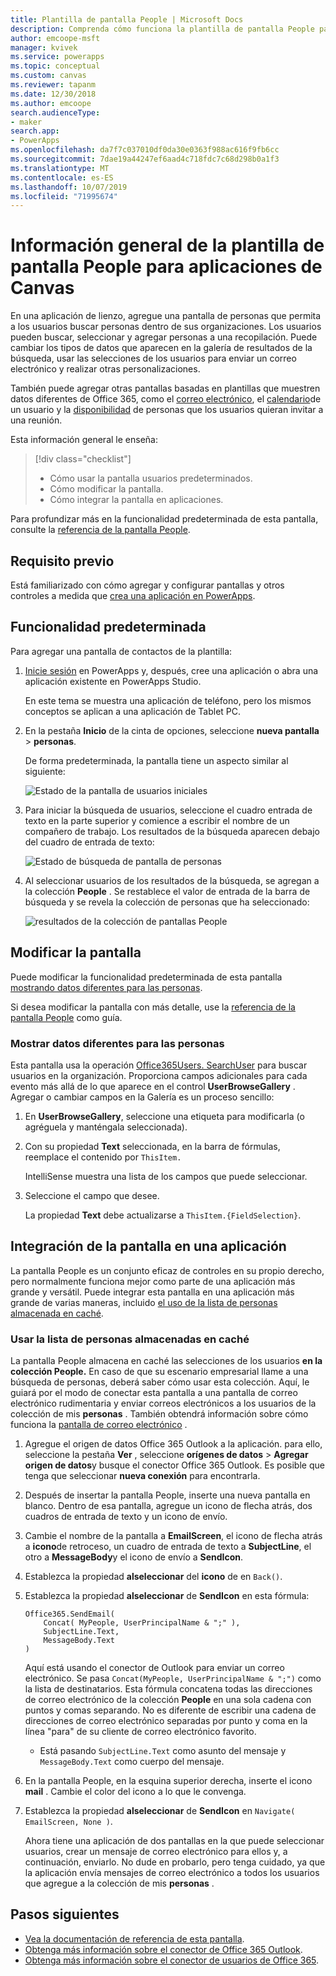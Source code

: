 ```yaml
---
title: Plantilla de pantalla People | Microsoft Docs
description: Comprenda cómo funciona la plantilla de pantalla People para las aplicaciones de canvas y cómo ampliar la pantalla para sus propios casos de uso
author: emcoope-msft
manager: kvivek
ms.service: powerapps
ms.topic: conceptual
ms.custom: canvas
ms.reviewer: tapanm
ms.date: 12/30/2018
ms.author: emcoope
search.audienceType:
- maker
search.app:
- PowerApps
ms.openlocfilehash: da7f7c037010df0da30e0363f988ac616f9fb6cc
ms.sourcegitcommit: 7dae19a44247ef6aad4c718fdc7c68d298b0a1f3
ms.translationtype: MT
ms.contentlocale: es-ES
ms.lasthandoff: 10/07/2019
ms.locfileid: "71995674"
---
```

# <a name="overview-of-the-people-screen-template-for-canvas-apps"></a>Información general de la plantilla de pantalla People para aplicaciones de Canvas

En una aplicación de lienzo, agregue una pantalla de personas que permita a los usuarios buscar personas dentro de sus organizaciones. Los usuarios pueden buscar, seleccionar y agregar personas a una recopilación. Puede cambiar los tipos de datos que aparecen en la galería de resultados de la búsqueda, usar las selecciones de los usuarios para enviar un correo electrónico y realizar otras personalizaciones.

También puede agregar otras pantallas basadas en plantillas que muestren datos diferentes de Office 365, como el [correo electrónico](email-screen-overview.md), el [calendario](calendar-screen-overview.md)de un usuario y la [disponibilidad](meeting-screen-overview.md) de personas que los usuarios quieran invitar a una reunión.

Esta información general le enseña:
> [!div class="checklist"]
> * Cómo usar la pantalla usuarios predeterminados.
> * Cómo modificar la pantalla.
> * Cómo integrar la pantalla en aplicaciones.

Para profundizar más en la funcionalidad predeterminada de esta pantalla, consulte la [referencia de la pantalla People](people-screen-reference.md).

## <a name="prerequisite"></a>Requisito previo

Está familiarizado con cómo agregar y configurar pantallas y otros controles a medida que [crea una aplicación en PowerApps](../data-platform-create-app-scratch.md).

## <a name="default-functionality"></a>Funcionalidad predeterminada

Para agregar una pantalla de contactos de la plantilla:

1. [Inicie sesión](http://web.powerapps.com?utm_source=padocs&utm_medium=linkinadoc&utm_campaign=referralsfromdoc) en PowerApps y, después, cree una aplicación o abra una aplicación existente en PowerApps Studio.

    En este tema se muestra una aplicación de teléfono, pero los mismos conceptos se aplican a una aplicación de Tablet PC.

1. En la pestaña **Inicio** de la cinta de opciones, seleccione **nueva pantalla** > **personas**.

    De forma predeterminada, la pantalla tiene un aspecto similar al siguiente:

    ![Estado de la pantalla de usuarios iniciales](media/people-screen/people-screen-empty.png)

1. Para iniciar la búsqueda de usuarios, seleccione el cuadro entrada de texto en la parte superior y comience a escribir el nombre de un compañero de trabajo. Los resultados de la búsqueda aparecen debajo del cuadro de entrada de texto:

    ![Estado de búsqueda de pantalla de personas](media/people-screen/people-browse-gall-full.png)

1. Al seleccionar usuarios de los resultados de la búsqueda, se agregan a la colección **People** . Se restablece el valor de entrada de la barra de búsqueda y se revela la colección de personas que ha seleccionado:

    ![resultados de la colección de pantallas People](media/people-screen/people-people-gall-full.png)

## <a name="modify-the-screen"></a>Modificar la pantalla

Puede modificar la funcionalidad predeterminada de esta pantalla [mostrando datos diferentes para las personas](people-screen-overview.md#show-different-data-for-people).

Si desea modificar la pantalla con más detalle, use la [referencia de la pantalla People](./people-screen-reference.md) como guía.

### <a name="show-different-data-for-people"></a>Mostrar datos diferentes para las personas

Esta pantalla usa la operación [Office365Users. SearchUser](https://docs.microsoft.com/connectors/office365users/#searchuser) para buscar usuarios en la organización. Proporciona campos adicionales para cada evento más allá de lo que aparece en el control **UserBrowseGallery** . Agregar o cambiar campos en la Galería es un proceso sencillo:

1. En **UserBrowseGallery**, seleccione una etiqueta para modificarla (o agréguela y manténgala seleccionada).

1. Con su propiedad **Text** seleccionada, en la barra de fórmulas, reemplace el contenido por `ThisItem.`

    IntelliSense muestra una lista de los campos que puede seleccionar.

1. Seleccione el campo que desee.

    La propiedad **Text** debe actualizarse a `ThisItem.{FieldSelection}`.

## <a name="integrate-the-screen-into-an-app"></a>Integración de la pantalla en una aplicación

La pantalla People es un conjunto eficaz de controles en su propio derecho, pero normalmente funciona mejor como parte de una aplicación más grande y versátil. Puede integrar esta pantalla en una aplicación más grande de varias maneras, incluido [el uso de la lista de personas almacenada en caché](people-screen-overview.md#use-your-cached-list-of-people).

### <a name="use-your-cached-list-of-people"></a>Usar la lista de personas almacenadas en caché

La pantalla People almacena en caché las selecciones de los usuarios **en la colección People.** En caso de que su escenario empresarial llame a una búsqueda de personas, deberá saber cómo usar esta colección. Aquí, le guiará por el modo de conectar esta pantalla a una pantalla de correo electrónico rudimentaria y enviar correos electrónicos a los usuarios de la colección de mis **personas** . También obtendrá información sobre cómo funciona la [pantalla de correo electrónico](./email-screen-overview.md) .

1. Agregue el origen de datos Office 365 Outlook a la aplicación. para ello, seleccione la pestaña **Ver** , seleccione **orígenes de datos** > **Agregar origen de datos**y busque el conector Office 365 Outlook. Es posible que tenga que seleccionar **nueva conexión** para encontrarla.
1. Después de insertar la pantalla People, inserte una nueva pantalla en blanco. Dentro de esa pantalla, agregue un icono de flecha atrás, dos cuadros de entrada de texto y un icono de envío.
1. Cambie el nombre de la pantalla a **EmailScreen**, el icono de flecha atrás a **icono**de retroceso, un cuadro de entrada de texto a **SubjectLine**, el otro a **MessageBody**y el icono de envío a **SendIcon**.
1. Establezca la propiedad **alseleccionar** del **icono** de en `Back()`.
1. Establezca la propiedad **alseleccionar** de **SendIcon** en esta fórmula:

    ```powerapps-dot
    Office365.SendEmail( 
        Concat( MyPeople, UserPrincipalName & ";" ), 
        SubjectLine.Text, 
        MessageBody.Text 
    )
    ```
    
    Aquí está usando el conector de Outlook para enviar un correo electrónico. Se pasa `Concat(MyPeople, UserPrincipalName & ";")` como la lista de destinatarios. Esta fórmula concatena todas las direcciones de correo electrónico de la colección **People** en una sola cadena con puntos y comas separando. No es diferente de escribir una cadena de direcciones de correo electrónico separadas por punto y coma en la línea "para" de su cliente de correo electrónico favorito.
    * Está pasando `SubjectLine.Text` como asunto del mensaje y `MessageBody.Text` como cuerpo del mensaje.
1. En la pantalla People, en la esquina superior derecha, inserte el icono **mail** .
   Cambie el color del icono a lo que le convenga.
1. Establezca la propiedad **alseleccionar** de **SendIcon** en `Navigate( EmailScreen, None )`.

    Ahora tiene una aplicación de dos pantallas en la que puede seleccionar usuarios, crear un mensaje de correo electrónico para ellos y, a continuación, enviarlo. No dude en probarlo, pero tenga cuidado, ya que la aplicación envía mensajes de correo electrónico a todos los usuarios que agregue a la colección de mis **personas** .

## <a name="next-steps"></a>Pasos siguientes

* [Vea la documentación de referencia de esta pantalla](./people-screen-reference.md).
* [Obtenga más información sobre el conector de Office 365 Outlook](../connections/connection-office365-outlook.md).
* [Obtenga más información sobre el conector de usuarios de Office 365](../connections/connection-office365-users.md).
